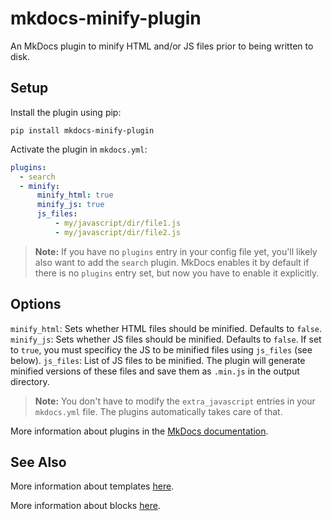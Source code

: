 # mkdocs-minify-plugin

An MkDocs plugin to minify HTML and/or JS files prior to being written to disk.

## Setup

Install the plugin using pip:

`pip install mkdocs-minify-plugin`

Activate the plugin in `mkdocs.yml`:
```yaml
plugins:
  - search
  - minify:
      minify_html: true
      minify_js: true
      js_files:
          - my/javascript/dir/file1.js
          - my/javascript/dir/file2.js
```

> **Note:** If you have no `plugins` entry in your config file yet, you'll likely also want to add the `search` plugin. MkDocs enables it by default if there is no `plugins` entry set, but now you have to enable it explicitly.

## Options

`minify_html`: Sets whether HTML files should be minified. Defaults to `false`.
`minify_js`: Sets whether JS files should be minified. Defaults to `false`. If set to `true`, you must specificy the JS to be minified files using `js_files` (see below).
`js_files`: List of JS files to be minified. The plugin will generate minified versions of these files and save them as `.min.js` in the output directory.

> **Note:** You don't have to modify the `extra_javascript` entries in your `mkdocs.yml` file. The plugins automatically takes care of that.

More information about plugins in the [MkDocs documentation][mkdocs-plugins].

## See Also

More information about templates [here][mkdocs-template].

More information about blocks [here][mkdocs-block].

[mkdocs-plugins]: http://www.mkdocs.org/user-guide/plugins/
[mkdocs-template]: https://www.mkdocs.org/user-guide/custom-themes/#template-variables
[mkdocs-block]: https://www.mkdocs.org/user-guide/styling-your-docs/#overriding-template-blocks
